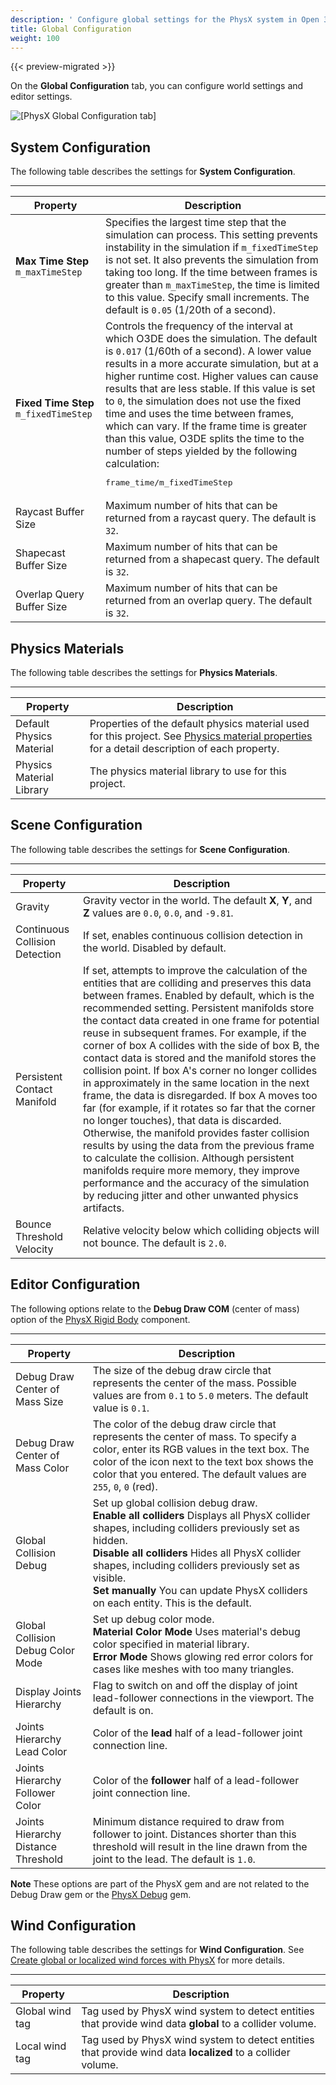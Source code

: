 ```yaml
---
description: ' Configure global settings for the PhysX system in Open 3D Engine. '
title: Global Configuration
weight: 100
---
```


{{< preview-migrated >}}

On the **Global Configuration** tab, you can configure world settings and editor settings.

![\[PhysX Global Configuration tab\]](/images/user-guide/physx/physx-configuration-1.png)

## System Configuration 

The following table describes the settings for **System Configuration**.

****

| Property | Description |
| --- | --- |
|  **Max Time Step** `m_maxTimeStep`  |  Specifies the largest time step that the simulation can process. This setting prevents instability in the simulation if `m_fixedTimeStep` is not set. It also prevents the simulation from taking too long. If the time between frames is greater than `m_maxTimeStep`, the time is limited to this value. Specify small increments.  The default is `0.05` \(1/20th of a second\).  |
|  **Fixed Time Step** `m_fixedTimeStep`  |  Controls the frequency of the interval at which O3DE does the simulation. The default is `0.017` \(1/60th of a second\).    A lower value results in a more accurate simulation, but at a higher runtime cost.   Higher values can cause results that are less stable.   If this value is set to `0`, the simulation does not use the fixed time and uses the time between frames, which can vary.   If the frame time is greater than this value, O3DE splits the time to the number of steps yielded by the following calculation: <pre>frame_time/m_fixedTimeStep</pre>     |
| Raycast Buffer Size |  Maximum number of hits that can be returned from a raycast query.  The default is `32`.  |
| Shapecast Buffer Size |  Maximum number of hits that can be returned from a shapecast query.  The default is `32`.  |
| Overlap Query Buffer Size |  Maximum number of hits that can be returned from an overlap query.  The default is `32`.  |

## Physics Materials 

The following table describes the settings for **Physics Materials**.

****

| Property | Description |
| --- | --- |
| Default Physics Material  |  Properties of the default physics material used for this project. See [Physics material properties](/docs/user-guide/interactivity/physics/nvidia-physx/materials/#physics-material-properties) for a detail description of each property.  |
| Physics Material Library  |  The physics material library to use for this project.  |

## Scene Configuration 

The following table describes the settings for **Scene Configuration**.

****

| Property | Description |
| --- | --- |
| Gravity |  Gravity vector in the world.  The default **X**, **Y**, and **Z** values are `0.0`, `0.0`, and `-9.81`.  |
| Continuous Collision Detection |  If set, enables continuous collision detection in the world.  Disabled by default.  |
| Persistent Contact Manifold |  If set, attempts to improve the calculation of the entities that are colliding and preserves this data between frames.  Enabled by default, which is the recommended setting. Persistent manifolds store the contact data created in one frame for potential reuse in subsequent frames. For example, if the corner of box A collides with the side of box B, the contact data is stored and the manifold stores the collision point. If box A's corner no longer collides in approximately in the same location in the next frame, the data is disregarded. If box A moves too far \(for example, if it rotates so far that the corner no longer touches\), that data is discarded. Otherwise, the manifold provides faster collision results by using the data from the previous frame to calculate the collision. Although persistent manifolds require more memory, they improve performance and the accuracy of the simulation by reducing jitter and other unwanted physics artifacts.   |
| Bounce Threshold Velocity |  Relative velocity below which colliding objects will not bounce. The default is `2.0`.  |

## Editor Configuration 

The following options relate to the **Debug Draw COM** \(center of mass\) option of the [PhysX Rigid Body](/docs/user-guide/components/reference/physx/rigid-body-physics/) component.

****

| Property | Description |
| --- | --- |
| Debug Draw Center of Mass Size  |  The size of the debug draw circle that represents the center of the mass. Possible values are from `0.1` to `5.0` meters.  The default value is `0.1`.  |
| Debug Draw Center of Mass Color  |  The color of the debug draw circle that represents the center of mass. To specify a color, enter its RGB values in the text box. The color of the icon next to the text box shows the color that you entered. The default values are `255`, `0`, `0` \(red\).  |
| Global Collision Debug  |  Set up global collision debug draw.<br />**Enable all colliders** Displays all PhysX collider shapes, including colliders previously set as hidden.<br />**Disable all colliders** Hides all PhysX collider shapes, including colliders previously set as visible.<br />**Set manually** You can update PhysX colliders on each entity. This is the default.  |
| Global Collision Debug Color Mode  | Set up debug color mode.<br />**Material Color Mode** Uses material's debug color specified in material library.<br />**Error Mode** Shows glowing red error colors for cases like meshes with too many triangles.  |
| Display Joints Hierarchy  |  Flag to switch on and off the display of joint lead-follower connections in the viewport. The default is on.  |
| Joints Hierarchy Lead Color  |  Color of the **lead** half of a lead-follower joint connection line.  |
| Joints Hierarchy Follower Color  |  Color of the **follower** half of a lead-follower joint connection line.  |
| Joints Hierarchy Distance Threshold  |  Minimum distance required to draw from follower to joint. Distances shorter than this threshold will result in the line drawn from the joint to the lead. The default is `1.0`.  |

**Note**
These options are part of the PhysX gem and are not related to the Debug Draw gem or the [PhysX Debug](/docs/user-guide/gems/reference/physx-debug/) gem.

## Wind Configuration 

The following table describes the settings for **Wind Configuration**. See [Create global or localized wind forces with PhysX](/docs/user-guide/interactivity/physics/nvidia-physx/wind-provider/) for more details.

****

| Property | Description |
| --- | --- |
| Global wind tag  |  Tag used by PhysX wind system to detect entities that provide wind data **global** to a collider volume.  |
| Local wind tag  |  Tag used by PhysX wind system to detect entities that provide wind data **localized** to a collider volume.  |
